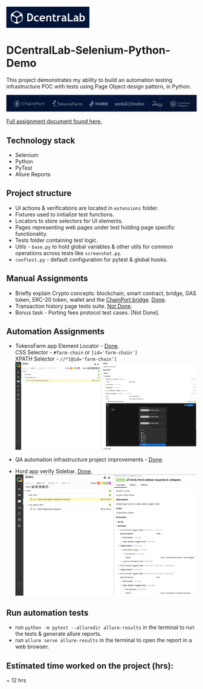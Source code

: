 ![DCentralLab](assets/assignment/DCentralLab_logo.png)

# DCentralLab-Selenium-Python-Demo

This project demonstrates my ability to build an automation testing infrastructure POC with tests using Page Object design pattern, in Python.

![DCentralLab Products](assets/assignment/DCentralLab_products.png)

[Full assignment document found here.](assets/assignment/DCentraLab%20-%20QA%20&%20Support%20Engineer%20-%20Home%20Assignments.md)


## Technology stack
* Selenium
* Python
* PyTest
* Allure Reports


## Project structure
* UI actions & verifications are located in `extensions` folder.
* Fixtures used to initialize test functions.
* Locators to store selectors for UI elements.
* Pages representing web pages under test holding page specific functionality.
* Tests folder containing test logic.
* Utils - `base.py` to hold global variables & other utils for common operations across tests like `screenshot.py`.
* `conftest.py` - default configuration for pytest & global hooks.


## Manual Assignments
* Briefly explain Crypto concepts: blockchain, smart contract, bridge, GAS token, ERC-20 token, wallet and the [ChainPort bridge](https://www.chainport.io). [Done](manual/crypto_concepts.md).
* Transaction history page tests suite. [Not Done](manual/transaction_tab_test_cases.md).
* Bonus task - Porting fees protocol test cases. [Not Done].


## Automation Assignments
* TokensFarm app Element Locator - [Done](tests/test_tokens_farm.py).\
CSS Selector - `#farm-chain` or `[id='farm-chain']`\
XPATH Selector - `//*[@id='farm-chain']`
![allure_report_tokens_farm_test](assets/allure_reports/allure_report_tokens_farm_test.png "allure_report_tokens_farm_test")

* QA automation infrastructure project improvements - [Done](infra_improvements.md).

* Hord app verify Sidebar. [Done](tests/test_hord.py).
![allure_report_hord_sidebar_test](assets/allure_reports/allure_report_hord_sidebar_test.png "allure_report_hord_sidebar_test")


## Run automation tests
* run `python -m pytest --alluredir allure-results` in the terminal to run the tests & generate allure reports.
* run `allure serve allure-results` in the terminal to open the report in a web browser.

## Estimated time worked on the project (hrs): 
~ 12 hrs